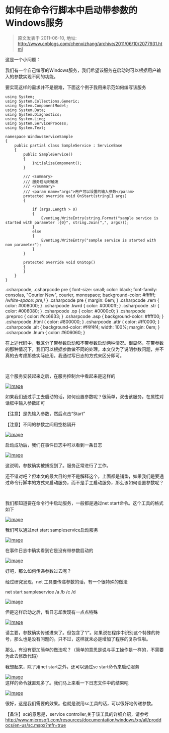 # 如何在命令行脚本中启动带参数的Windows服务 
> 原文发表于 2011-06-10, 地址: http://www.cnblogs.com/chenxizhang/archive/2011/06/10/2077931.html 


这是一个小问题：

 我们有一个自己编写的Windows服务，我们希望该服务在启动时可以根据用户输入的参数实现不同的功能。

 要实现这样的需求并不是很难，下面这个例子我用来示范如何编写该服务


```
using System;
using System.Collections.Generic;
using System.ComponentModel;
using System.Data;
using System.Diagnostics;
using System.Linq;
using System.ServiceProcess;
using System.Text;

namespace WindowsServiceSample
{
    public partial class SampleService : ServiceBase
    {
        public SampleService()
        {
            InitializeComponent();
        }

        /// <summary>
        /// 服务启动时触发
        /// </summary>
        /// <param name="args">用户可以设置的输入参数</param>
        protected override void OnStart(string[] args)
        {

            if (args.Length > 0)
            {
                EventLog.WriteEntry(string.Format("sample service is started with parameter :{0}", string.Join(",", args)));
            }
            else
            {
                EventLog.WriteEntry("sample service is started with non parameter");
            }
        }

        protected override void OnStop()
        {
        }
    }
}

```


.csharpcode, .csharpcode pre
{
 font-size: small;
 color: black;
 font-family: consolas, "Courier New", courier, monospace;
 background-color: #ffffff;
 /*white-space: pre;*/
}
.csharpcode pre { margin: 0em; }
.csharpcode .rem { color: #008000; }
.csharpcode .kwrd { color: #0000ff; }
.csharpcode .str { color: #006080; }
.csharpcode .op { color: #0000c0; }
.csharpcode .preproc { color: #cc6633; }
.csharpcode .asp { background-color: #ffff00; }
.csharpcode .html { color: #800000; }
.csharpcode .attr { color: #ff0000; }
.csharpcode .alt 
{
 background-color: #f4f4f4;
 width: 100%;
 margin: 0em;
}
.csharpcode .lnum { color: #606060; }




在上述代码中，我区分了带参数启动和不带参数启动两种情况。很显然，在带参数的那种情况下，我们可以根据参数做不同的处理。本文仅为了说明参数问题，并不真的去考虑那些实际应用。我通过写日志的方式来区分即可。


 


这个服务安装起来之后，在服务控制台中看起来是这样的


[![image](./images/2077931-2011061020344271.png "image")](http://images.cnblogs.com/cnblogs_com/chenxizhang/201106/201106102034421990.png)


如果我们通过手工去启动的话，如何设置参数呢？很简单，双击该服务，在属性对话框中输入参数即可


【注意】是先输入参数，然后点击“Start”


【注意】不同的参数之间用空格隔开


[![image](./images/2077931-201106102034429581.png "image")](http://images.cnblogs.com/cnblogs_com/chenxizhang/201106/201106102034422056.png)


启动成功后，我们在事件日志中可以看到一条日志


[![image](./images/2077931-201106102034439614.png "image")](http://images.cnblogs.com/cnblogs_com/chenxizhang/201106/201106102034436234.png)


这说明，参数确实被捕捉到了。服务正常进行了工作。


还不错对吧？但本文的最大目的并不是解释这个，上面都是铺垫，如果我们是要通过命令行脚本的方式来启动服务，而不是手工启动服务，那么该如何设置参数呢？


 


我们都知道要在命令行中启动服务，一般都是通过net start命令。这个工具的格式如下


[![image](./images/2077931-201106102034437139.png "image")](http://images.cnblogs.com/cnblogs_com/chenxizhang/201106/20110610203443170.png)


我们可以通过net start sampleservice启动服务


[![image](./images/2077931-20110610203443760.png "image")](http://images.cnblogs.com/cnblogs_com/chenxizhang/201106/201106102034433791.png)


在事件日志中确实看到它是没有带参数启动的


[![image](./images/2077931-201106102034441665.png "image")](http://images.cnblogs.com/cnblogs_com/chenxizhang/201106/201106102034446648.png)


好吧，那么如何传递参数过去呢？


经过研究发现，net 工具要传递参数的话，有一个很特殊的做法


net start sampleservice /a /b /c /d


[![image](./images/2077931-201106102034449190.png "image")](http://images.cnblogs.com/cnblogs_com/chenxizhang/201106/201106102034443857.png)


但是这样启动之后，看日志却发现有一点点特殊


[![image](./images/2077931-201106102034449779.png "image")](http://images.cnblogs.com/cnblogs_com/chenxizhang/201106/201106102034442254.png)


请主要，参数确实传递进来了。但包含了“/”。如果说在程序中识别这个特殊的符号，那么也是没有问题的。只不过，这样就未必是增加了程序的复杂性啦。


那么，有没有更加简单的做法呢？（简单的意思是说与手工操作是一样的，不需要为此去修改代码）


我想起来，除了用net start之外，还可以通过sc start命令来启动服务


[![image](./images/2077931-201106102034456813.png "image")](http://images.cnblogs.com/cnblogs_com/chenxizhang/201106/201106102034453400.png)  
这样的命令就直观多了。我们马上来看一下日志文件中的结果吧


[![image](./images/2077931-201106102034468025.png "image")](http://images.cnblogs.com/cnblogs_com/chenxizhang/201106/201106102034466879.png)


很好，这是我们需要的效果。也就是说用sc工具的话，可以很好地传递参数。


【备注】sc的意思是，service controller,关于该工具的详细介绍，请参考 <http://www.microsoft.com/resources/documentation/windows/xp/all/proddocs/en-us/sc.mspx?mfr=true>

